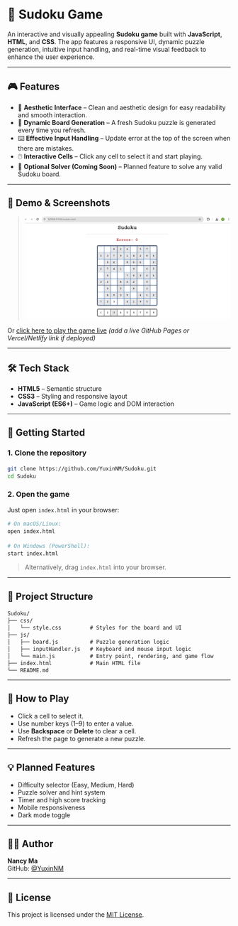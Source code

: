 # 🧩 Sudoku Game

An interactive and visually appealing **Sudoku game** built with **JavaScript**, **HTML**, and **CSS**. The app features a responsive UI, dynamic puzzle generation, intuitive input handling, and real-time visual feedback to enhance the user experience.

---

## 🎮 Features

- 🎨 **Aesthetic Interface** – Clean and aesthetic design for easy readability and smooth interaction.
- 🔄 **Dynamic Board Generation** – A fresh Sudoku puzzle is generated every time you refresh.
- ⌨️ **Effective Input Handling** – Update error at the top of the screen when there are mistakes.
- 🖱️ **Interactive Cells** – Click any cell to select it and start playing.
- 🧠 **Optional Solver (Coming Soon)** – Planned feature to solve any valid Sudoku board.

---

## 📸 Demo & Screenshots

> *![GUI](image.png)*

Or [click here to play the game live](#) *(add a live GitHub Pages or Vercel/Netlify link if deployed)*

---

## 🛠️ Tech Stack

- **HTML5** – Semantic structure
- **CSS3** – Styling and responsive layout
- **JavaScript (ES6+)** – Game logic and DOM interaction

---

## 🚀 Getting Started

### 1. Clone the repository

```bash
git clone https://github.com/YuxinNM/Sudoku.git
cd Sudoku
```

### 2. Open the game

Just open `index.html` in your browser:

```bash
# On macOS/Linux:
open index.html

# On Windows (PowerShell):
start index.html
```

> Alternatively, drag `index.html` into your browser.

---

## 📂 Project Structure

```
Sudoku/
├── css/
│   └── style.css         # Styles for the board and UI
├── js/
│   ├── board.js          # Puzzle generation logic
│   ├── inputHandler.js   # Keyboard and mouse input logic
│   └── main.js           # Entry point, rendering, and game flow
├── index.html            # Main HTML file
└── README.md
```

---

## 🎯 How to Play

- Click a cell to select it.
- Use number keys (1–9) to enter a value.
- Use **Backspace** or **Delete** to clear a cell.
- Refresh the page to generate a new puzzle.

---

## 💡 Planned Features

- Difficulty selector (Easy, Medium, Hard)
- Puzzle solver and hint system
- Timer and high score tracking
- Mobile responsiveness
- Dark mode toggle

---

## 🙋‍♀️ Author

**Nancy Ma**  
GitHub: [@YuxinNM](https://github.com/YuxinNM)

---

## 📜 License

This project is licensed under the [MIT License](LICENSE).
